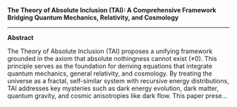 
**The Theory of Absolute Inclusion (TAI): A Comprehensive Framework Bridging Quantum Mechanics, Relativity, and Cosmology**

---

**Abstract**

The Theory of Absolute Inclusion (TAI) proposes a unifying framework grounded in the axiom that absolute nothingness cannot exist (≠0). This principle serves as the foundation for deriving equations that integrate quantum mechanics, general relativity, and cosmology. By treating the universe as a fractal, self-similar system with recursive energy distributions, TAI addresses key mysteries such as dark energy evolution, dark matter, quantum gravity, and cosmic anisotropies like dark flow. This paper prese...
